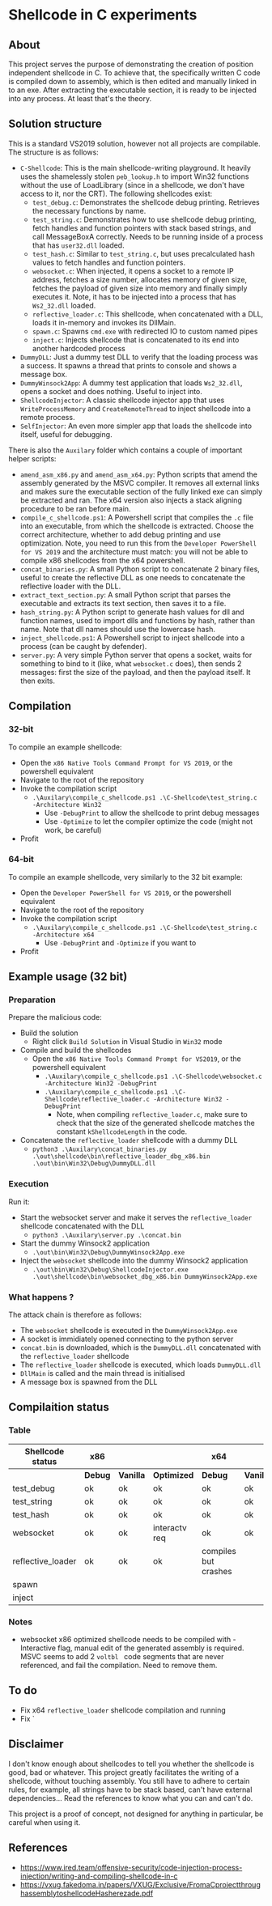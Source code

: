 # Shellcode in C experiments

## About

This project serves the purpose of demonstrating the creation of position independent shellcode in C. To achieve that, the specifically written C code is compiled down to assembly, which is then edited and manually linked in to an exe. After extracting the executable section, it is ready to be injected into any process. At least that's the theory.

## Solution structure

This is a standard VS2019 solution, however not all projects are compilable. The structure is as follows:
- `C-Shellcode`: This is the main shellcode-writing playground. It heavily uses the shamelessly stolen `peb_lookup.h` to import Win32 functions without the use of LoadLibrary (since in a shellcode, we don't have access to it, nor the CRT). The following shellcodes exist:
    - `test_debug.c`: Demonstrates the shellcode debug printing. Retrieves the necessary functions by name.
    - `test_string.c`: Demonstrates how to use shellcode debug printing, fetch handles and function pointers with stack based strings, and call MessageBoxA correctly. Needs to be running inside of a process that has `user32.dll` loaded.
    - `test_hash.c`: Similar to `test_string.c`, but uses precalculated hash values to fetch handles and function pointers.
    - `websocket.c`: When injected, it opens a socket to a remote IP address, fetches a size number, allocates memory of given size, fetches the payload of given size into memory and finally simply executes it. Note, it has to be injected into a process that has `Ws2_32.dll` loaded.
    - `reflective_loader.c`: This shellcode, when concatenated with a DLL, loads it in-memory and invokes its DllMain.
    - `spawn.c`: Spawns `cmd.exe` with redirected IO to custom named pipes
    - `inject.c`: Injects shellcode that is concatenated to its end into another hardcoded process
- `DummyDLL`: Just a dummy test DLL to verify that the loading process was a success. It spawns a thread that prints to console and shows a message box.
- `DummyWinsock2App`: A dummy test application that loads `Ws2_32.dll`, opens a socket and does nothing. Useful to inject into.
- `ShellcodeInjector`: A classic shellcode injector app that uses `WriteProcessMemory` and `CreateRemoteThread` to inject shellcode into a remote process.
- `SelfInjector`: An even more simpler app that loads the shellcode into itself, useful for debugging.

There is also the `Auxilary` folder which contains a couple of important helper scripts:
- `amend_asm_x86.py` and `amend_asm_x64.py`: Python scripts that amend the  assembly generated by the MSVC compiler. It removes all external links and makes sure the executable section of the fully linked exe can simply be extracted and ran. The x64 version also injects a stack aligning procedure to be ran before main.
- `compile_c_shellcode.ps1`: A Powershell script that compiles the `.c` file into an executable, from which the shellcode is extracted. Choose the correct architecture, whether to add debug printing and use optimization. Note, you need to run this from the `Developer PowerShell for VS 2019` and the architecture must match: you will not be able to compile x86 shellcodes from the x64 powershell.
- `concat_binaries.py`: A small Python script to concatenate 2 binary files, useful to create the reflective DLL as one needs to concatenate the reflective loader with the DLL.
- `extract_text_section.py`: A small Python script that parses the executable and extracts its text section, then saves it to a file.
- `hash_string.py`: A Python script to generate hash values for dll and function names, used to import dlls and functions by hash, rather than name. Note that dll names should use the lowercase hash.
- `inject_shellcode.ps1`: A Powershell script to inject shellcode into a process (can be caught by defender).
- `server.py`: A very simple Python server that opens a socket, waits for something to bind to it (like, what `websocket.c` does), then sends 2 messages: first the size of the payload, and then the payload itself. It then exits.

## Compilation

### 32-bit

To compile an example shellcode:
- Open the `x86 Native Tools Command Prompt for VS 2019`, or the powershell equivalent
- Navigate to the root of the repository
- Invoke the compilation script
    - `.\Auxilary\compile_c_shellcode.ps1 .\C-Shellcode\test_string.c -Architecture Win32`
        - Use `-DebugPrint` to allow the shellcode to print debug messages
        - Use `-Optimize` to let the compiler optimize the code (might not work, be careful)
- Profit

### 64-bit

To compile an example shellcode, very similarly to the 32 bit example:
- Open the `Developer PowerShell for VS 2019`, or the powershell equivalent
- Navigate to the root of the repository
- Invoke the compilation script
    - `.\Auxilary\compile_c_shellcode.ps1 .\C-Shellcode\test_string.c -Architecture x64`
        - Use `-DebugPrint` and `-Optimize` if you want to
- Profit

## Example usage (32 bit)

### Preparation

Prepare the malicious code:
- Build the solution
    - Right click `Build Solution` in Visual Studio in `Win32` mode
- Compile and build the shellcodes
    - Open the `x86 Native Tools Command Prompt for VS2019`, or the powershell equivalent
        - `.\Auxilary\compile_c_shellcode.ps1 .\C-Shellcode\websocket.c -Architecture Win32 -DebugPrint`
        - `.\Auxilary\compile_c_shellcode.ps1 .\C-Shellcode\reflective_loader.c -Architecture Win32 -DebugPrint`
            - Note, when compiling `reflective_loader.c`, make sure to check that the size of the generated shellcode matches the constant `kShellcodeLength` in the code.
- Concatenate the `reflective_loader` shellcode with a dummy DLL
    - `python3 .\Auxilary\concat_binaries.py .\out\shellcode\bin\reflective_loader_dbg_x86.bin .\out\bin\Win32\Debug\DummyDLL.dll`

### Execution

Run it:
- Start the websocket server and make it serves the `reflective_loader` shellcode concatenated with the DLL
    - `python3 .\Auxilary\server.py .\concat.bin`
- Start the dummy Winsock2 application
    - `.\out\bin\Win32\Debug\DummyWinsock2App.exe`
- Inject the `websocket` shellcode into the dummy Winsock2 application
    - `.\out\bin\Win32\Debug\ShellcodeInjector.exe .\out\shellcode\bin\websocket_dbg_x86.bin DummyWinsock2App.exe`

### What happens ?

The attack chain is therefore as follows:
- The `websocket` shellcode is executed in the `DummyWinsock2App.exe`
- A socket is immidiately opened connecting to the python server
- `concat.bin` is downloaded, which is the `DummyDLL.dll` concatenated with the `reflective_loader` shellcode
- The `reflective_loader` shellcode is executed, which loads `DummyDLL.dll`
- `DllMain` is called and the main thread is initialised
- A message box is spawned from the DLL

## Compilaition status

### Table

| Shellcode status  | **x86**   |             |               | **x64**   |             |               |
|-------------------|-----------|-------------|---------------|-----------|-------------|---------------|
|                   | **Debug** | **Vanilla** | **Optimized** | **Debug** | **Vanilla** | **Optimized** |
| test_debug        | ok        | ok          | ok            | ok        | ok          | ok            |
| test_string       | ok        | ok          | ok            | ok        | ok          | ok            |
| test_hash         | ok        | ok          | ok            | ok        | ok          | ok            |
| websocket         | ok        | ok          | interactv req | ok        | ok          | ok            |
| reflective_loader | ok        | ok          | ok | compiles but crashes |             |               |
| spawn             |           |             |               |           |             |               |
| inject            |           |             |               |           |             |               |

### Notes

- websocket x86 optimized shellcode needs to be compiled with -Interactive flag, manual edit of the generated assembly is required. MSVC seems to add 2 `voltbl ` code segments that are never referenced, and fail the compilation. Need to remove them.

## To do

- Fix x64 `reflective_loader` shellcode compilation and running
- Fix `

## Disclaimer

I don't know enough about shellcodes to tell you whether the shellcode is good, bad or whatever. This project greatly facilitates the writing of a shellcode, without touching assembly. You still have to adhere to certain rules, for example, all strings have to be stack based, can't have external dependencies... Read the references to know what you can and can't do.

This project is a proof of concept, not designed for anything in particular, be careful when using it.

## References

- https://www.ired.team/offensive-security/code-injection-process-injection/writing-and-compiling-shellcode-in-c
- https://vxug.fakedoma.in/papers/VXUG/Exclusive/FromaCprojectthroughassemblytoshellcodeHasherezade.pdf
